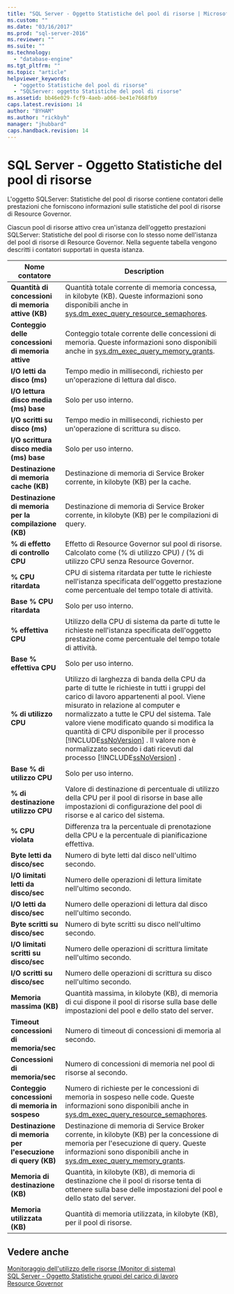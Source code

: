 ```yaml
---
title: "SQL Server - Oggetto Statistiche del pool di risorse | Microsoft Docs"
ms.custom: ""
ms.date: "03/16/2017"
ms.prod: "sql-server-2016"
ms.reviewer: ""
ms.suite: ""
ms.technology: 
  - "database-engine"
ms.tgt_pltfrm: ""
ms.topic: "article"
helpviewer_keywords: 
  - "oggetto Statistiche del pool di risorse"
  - "SQLServer: oggetto Statistiche del pool di risorse"
ms.assetid: bb46e029-fcf9-4aeb-a066-be41e7668fb9
caps.latest.revision: 14
author: "BYHAM"
ms.author: "rickbyh"
manager: "jhubbard"
caps.handback.revision: 14
---
```

# SQL Server - Oggetto Statistiche del pool di risorse
  L'oggetto SQLServer: Statistiche del pool di risorse contiene contatori delle prestazioni che forniscono informazioni sulle statistiche del pool di risorse di Resource Governor.  
  
 Ciascun pool di risorse attivo crea un'istanza dell'oggetto prestazioni SQLServer: Statistiche del pool di risorse con lo stesso nome dell'istanza del pool di risorse di Resource Governor. Nella seguente tabella vengono descritti i contatori supportati in questa istanza.  
  
|Nome contatore|Description|  
|------------------|-----------------|  
|**Quantità di concessioni di memoria attive (KB)**|Quantità totale corrente di memoria concessa, in kilobyte (KB). Queste informazioni sono disponibili anche in [sys.dm_exec_query_resource_semaphores](../../relational-databases/system-dynamic-management-views/sys-dm-exec-query-resource-semaphores-transact-sql.md).| 
|**Conteggio delle concessioni di memoria attive**|Conteggio totale corrente delle concessioni di memoria. Queste informazioni sono disponibili anche in [sys.dm_exec_query_memory_grants](../../relational-databases/system-dynamic-management-views/sys-dm-exec-query-memory-grants-transact-sql.md).|  
|**I/O letti da disco (ms)**|Tempo medio in millisecondi, richiesto per un'operazione di lettura dal disco.|  
|**I/O lettura disco media (ms) base**|Solo per uso interno.|
|**I/O scritti su disco (ms)**|Tempo medio in millisecondi, richiesto per un'operazione di scrittura su disco.|  
|**I/O scrittura disco media (ms) base**|Solo per uso interno.|
|**Destinazione di memoria cache (KB)**|Destinazione di memoria di Service Broker corrente, in kilobyte (KB) per la cache.|  
|**Destinazione di memoria per la compilazione (KB)**|Destinazione di memoria di Service Broker corrente, in kilobyte (KB) per le compilazioni di query.|  
|**% di effetto di controllo CPU**|Effetto di Resource Governor sul pool di risorse. Calcolato come (% di utilizzo CPU) / (% di utilizzo CPU senza Resource Governor.|  
|**% CPU ritardata**|CPU di sistema ritardata per tutte le richieste nell'istanza specificata dell'oggetto prestazione come percentuale del tempo totale di attività.|
|**Base % CPU ritardata**|Solo per uso interno.|
|**% effettiva CPU**|Utilizzo della CPU di sistema da parte di tutte le richieste nell'istanza specificata dell'oggetto prestazione come percentuale del tempo totale di attività.|
|**Base % effettiva CPU**|Solo per uso interno.|
|**% di utilizzo CPU**|Utilizzo di larghezza di banda della CPU da parte di tutte le richieste in tutti i gruppi del carico di lavoro appartenenti al pool. Viene misurato in relazione al computer e normalizzato a tutte le CPU del sistema. Tale valore viene modificato quando si modifica la quantità di CPU disponibile per il processo [!INCLUDE[ssNoVersion](../../includes/ssnoversion-md.md)] . Il valore non è normalizzato secondo i dati ricevuti dal processo [!INCLUDE[ssNoVersion](../../includes/ssnoversion-md.md)] .|  
|**Base % di utilizzo CPU**|Solo per uso interno.|
|**% di destinazione utilizzo CPU**|Valore di destinazione di percentuale di utilizzo della CPU per il pool di risorse in base alle impostazioni di configurazione del pool di risorse e al carico del sistema.|  
|**% CPU violata**|Differenza tra la percentuale di prenotazione della CPU e la percentuale di pianificazione effettiva.|
|**Byte letti da disco/sec**|Numero di byte letti dal disco nell'ultimo secondo.|  
|**I/O limitati letti da disco/sec**|Numero delle operazioni di lettura limitate nell'ultimo secondo.|  
|**I/O letti da disco/sec**|Numero delle operazioni di lettura dal disco nell'ultimo secondo.| 
|**Byte scritti su disco/sec**|Numero di byte scritti su disco nell'ultimo secondo.|  
|**I/O limitati scritti su disco/sec**|Numero delle operazioni di scrittura limitate nell'ultimo secondo.| 
|**I/O scritti su disco/sec**|Numero delle operazioni di scrittura su disco nell'ultimo secondo.|
|**Memoria massima (KB)**|Quantità massima, in kilobyte (KB), di memoria di cui dispone il pool di risorse sulla base delle impostazioni del pool e dello stato del server.| 
|**Timeout concessioni di memoria/sec**|Numero di timeout di concessioni di memoria al secondo.|
|**Concessioni di memoria/sec**|Numero di concessioni di memoria nel pool di risorse al secondo.| 
|**Conteggio concessioni di memoria in sospeso**|Numero di richieste per le concessioni di memoria in sospeso nelle code. Queste informazioni sono disponibili anche in [sys.dm_exec_query_resource_semaphores](../../relational-databases/system-dynamic-management-views/sys-dm-exec-query-resource-semaphores-transact-sql.md).|
|**Destinazione di memoria per l'esecuzione di query (KB)**|Destinazione di memoria di Service Broker corrente, in kilobyte (KB) per la concessione di memoria per l'esecuzione di query. Queste informazioni sono disponibili anche in [sys.dm_exec_query_memory_grants](../../relational-databases/system-dynamic-management-views/sys-dm-exec-query-memory-grants-transact-sql.md).|  
|**Memoria di destinazione (KB)**|Quantità, in kilobyte (KB), di memoria di destinazione che il pool di risorse tenta di ottenere sulla base delle impostazioni del pool e dello stato del server.|   
|**Memoria utilizzata (KB)**|Quantità di memoria utilizzata, in kilobyte (KB), per il pool di risorse.|  

  
## Vedere anche  
 [Monitoraggio dell'utilizzo delle risorse &#40;Monitor di sistema&#41;](../../relational-databases/performance-monitor/monitor-resource-usage-system-monitor.md)   
 [SQL Server - Oggetto Statistiche gruppi del carico di lavoro](../../relational-databases/performance-monitor/sql-server-workload-group-stats-object.md)   
 [Resource Governor](../../relational-databases/resource-governor/resource-governor.md)  
  
  